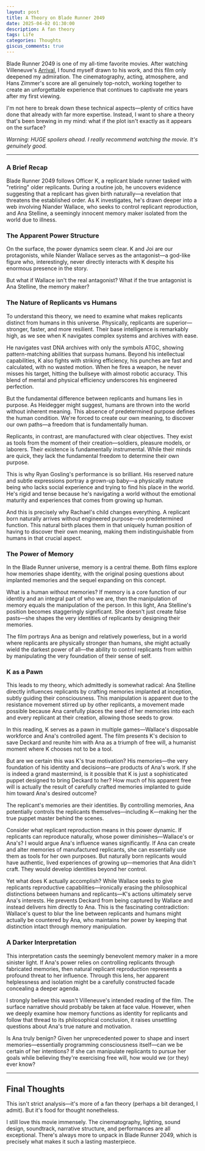 ```yaml
---
layout: post
title: A Theory on Blade Runner 2049
date: 2025-04-02 01:30:00
description: A fan theory
tags: Life
categories: Thoughts
giscus_comments: true
---
```


Blade Runner 2049 is one of my all-time favorite movies. After watching Villeneuve's [Arrival](https://www.imdb.com/title/tt2543164/), I found myself drawn to his work, and this film only deepened my admiration. The cinematography, acting, atmosphere, and Hans Zimmer's score are all genuinely top-notch, working together to create an unforgettable experience that continues to captivate me years after my first viewing.

I'm not here to break down these technical aspects—plenty of critics have done that already with far more expertise. Instead, I want to share a theory that's been brewing in my mind: what if the plot isn't exactly as it appears on the surface?

*Warning: HUGE spoilers ahead. I really recommend watching the movie. It's genuinely good.*

---

### A Brief Recap

Blade Runner 2049 follows Officer K, a replicant blade runner tasked with \"retiring\" older replicants. During a routine job, he uncovers evidence suggesting that a replicant has given birth naturally—a revelation that threatens the established order. As K investigates, he's drawn deeper into a web involving Niander Wallace, who seeks to control replicant reproduction, and Ana Stelline, a seemingly innocent memory maker isolated from the world due to illness.

### The Apparent Power Structure

On the surface, the power dynamics seem clear. K and Joi are our protagonists, while Niander Wallace serves as the antagonist—a god-like figure who, interestingly, never directly interacts with K despite his enormous presence in the story.

But what if Wallace isn't the real antagonist? What if the true antagonist is Ana Stelline, the memory maker?

### The Nature of Replicants vs Humans

To understand this theory, we need to examine what makes replicants distinct from humans in this universe. Physically, replicants are superior—stronger, faster, and more resilient. Their base intelligence is remarkably high, as we see when K navigates complex systems and archives with ease.

He navigates vast DNA archives with only the symbols ATGC, showing pattern-matching abilities that surpass humans. Beyond his intellectual capabilities, K also fights with striking efficiency, his punches are fast and calculated, with no wasted motion. When he fires a weapon, he never misses his target, hitting the bullseye with almost robotic accuracy. This blend of mental and physical efficiency underscores his engineered perfection.

But the fundamental difference between replicants and humans lies in purpose. As Heidegger might suggest, humans are thrown into the world without inherent meaning. This absence of predetermined purpose defines the human condition. We're forced to create our own meaning, to discover our own paths—a freedom that is fundamentally human.

Replicants, in contrast, are manufactured with clear objectives. They exist as tools from the moment of their creation—soldiers, pleasure models, or laborers. Their existence is fundamentally instrumental. While their minds are quick, they lack the fundamental freedom to determine their own purpose.

This is why Ryan Gosling's performance is so brilliant. His reserved nature and subtle expressions portray a grown-up baby—a physically mature being who lacks social experience and trying to find his place in the world. He's rigid and tense because he's navigating a world without the emotional maturity and experiences that comes from growing up human.

And this is precisely why Rachael's child changes everything. A replicant born naturally arrives without engineered purpose—no predetermined function. This natural birth places them in that uniquely human position of having to discover their own meaning, making them indistinguishable from humans in that crucial aspect.

### The Power of Memory

In the Blade Runner universe, memory is a central theme. Both films explore how memories shape identity, with the original posing questions about implanted memories and the sequel expanding on this concept.

What is a human without memories? If memory is a core function of our identity and an integral part of who we are, then the manipulation of memory equals the manipulation of the person. In this light, Ana Stelline's position becomes staggeringly significant. She doesn't just create false pasts—she shapes the very identities of replicants by designing their memories.

The film portrays Ana as benign and relatively powerless, but in a world where replicants are physically stronger than humans, she might actually wield the darkest power of all—the ability to control replicants from within by manipulating the very foundation of their sense of self.

### K as a Pawn

This leads to my theory, which admittedly is somewhat radical: Ana Stelline directly influences replicants by crafting memories implanted at inception, subtly guiding their consciousness. This manipulation is apparent due to the resistance movement stirred up by other replicants, a movement made possible because Ana carefully places the seed of her memories into each and every replicant at their creation, allowing those seeds to grow.

In this reading, K serves as a pawn in multiple games—Wallace's disposable workforce and Ana's controlled agent. The film presents K's decision to save Deckard and reunite him with Ana as a triumph of free will, a humanist moment where K chooses not to be a tool.

But are we certain this was K's true motivation? His memories—the very foundation of his identity and decisions—are products of Ana's work. If she is indeed a grand mastermind, is it possible that K is just a sophisticated puppet designed to bring Deckard to her? How much of his apparent free will is actually the result of carefully crafted memories implanted to guide him toward Ana's desired outcome?

The replicant's memories are their identities. By controlling memories, Ana potentially controls the replicants themselves—including K—making her the true puppet master behind the scenes.

Consider what replicant reproduction means in this power dynamic. If replicants can reproduce naturally, whose power diminishes—Wallace's or Ana's? I would argue Ana's influence wanes significantly. If Ana can create and alter memories of manufactured replicants, she can essentially use them as tools for her own purposes. But naturally born replicants would have authentic, lived experiences of growing up—memories that Ana didn't craft. They would develop identities beyond her control.

Yet what does K actually accomplish? While Wallace seeks to give replicants reproductive capabilities—ironically erasing the philosophical distinctions between humans and replicants—K's actions ultimately serve Ana's interests. He prevents Deckard from being captured by Wallace and instead delivers him directly to Ana. This is the fascinating contradiction: Wallace's quest to blur the line between replicants and humans might actually be countered by Ana, who maintains her power by keeping that distinction intact through memory manipulation.

### A Darker Interpretation

This interpretation casts the seemingly benevolent memory maker in a more sinister light. If Ana's power relies on controlling replicants through fabricated memories, then natural replicant reproduction represents a profound threat to her influence. Through this lens, her apparent helplessness and isolation might be a carefully constructed facade concealing a deeper agenda.

I strongly believe this wasn't Villeneuve's intended reading of the film. The surface narrative should probably be taken at face value. However, when we deeply examine how memory functions as identity for replicants and follow that thread to its philosophical conclusion, it raises unsettling questions about Ana's true nature and motivation.

Is Ana truly benign? Given her unprecedented power to shape and insert memories—essentially programming consciousness itself—can we be certain of her intentions? If she can manipulate replicants to pursue her goals while believing they're exercising free will, how would we (or they) ever know?

---
## Final Thoughts

This isn't strict analysis—it's more of a fan theory (perhaps a bit deranged, I admit). But it's food for thought nonetheless.

I still love this movie immensely. The cinematography, lighting, sound design, soundtrack, narrative structure, and performances are all exceptional. There's always more to unpack in Blade Runner 2049, which is precisely what makes it such a lasting masterpiece.